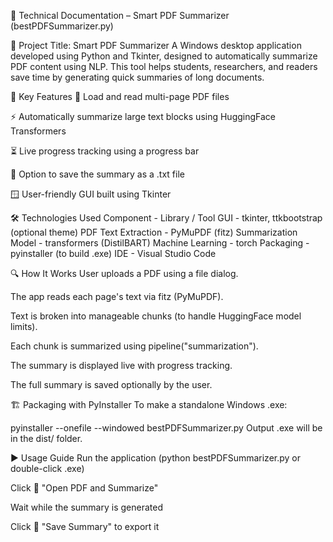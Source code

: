 📄 Technical Documentation – Smart PDF Summarizer (bestPDFSummarizer.py)

🧠 Project Title: Smart PDF Summarizer
A Windows desktop application developed using Python and Tkinter, designed to automatically summarize PDF content using NLP. This tool helps students, researchers, and readers save time by generating quick summaries of long documents.

📌 Key Features
📁 Load and read multi-page PDF files

⚡ Automatically summarize large text blocks using HuggingFace Transformers

⏳ Live progress tracking using a progress bar

💾 Option to save the summary as a .txt file

🪟 User-friendly GUI built using Tkinter

🛠️ Technologies Used
Component -	Library / Tool
GUI - tkinter, ttkbootstrap (optional theme)
PDF Text Extraction - PyMuPDF (fitz)
Summarization Model	- transformers (DistilBART)
Machine Learning - torch
Packaging - pyinstaller (to build .exe)
IDE - Visual Studio Code

🔍 How It Works
User uploads a PDF using a file dialog.

The app reads each page's text via fitz (PyMuPDF).

Text is broken into manageable chunks (to handle HuggingFace model limits).

Each chunk is summarized using pipeline("summarization").

The summary is displayed live with progress tracking.

The full summary is saved optionally by the user.

🏗️ Packaging with PyInstaller
To make a standalone Windows .exe:

pyinstaller --onefile --windowed bestPDFSummarizer.py
Output .exe will be in the dist/ folder.

▶️ Usage Guide
Run the application (python bestPDFSummarizer.py or double-click .exe)

Click 📁 "Open PDF and Summarize"

Wait while the summary is generated

Click 💾 "Save Summary" to export it